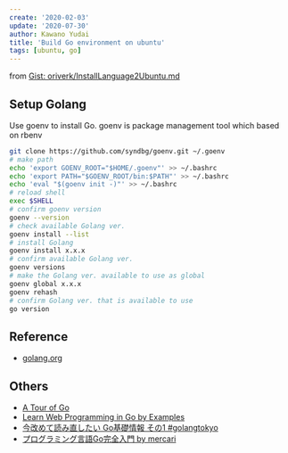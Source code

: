 ```yaml
---
create: '2020-02-03'
update: '2020-07-30'
author: Kawano Yudai
title: 'Build Go environment on ubuntu'
tags: [ubuntu, go]
---
```


from [Gist: oriverk/InstallLanguage2Ubuntu.md](https://gist.github.com/oriverk/5d0352c7ca673883d9326e5ce0fb2ae1)

## Setup Golang

Use goenv to install Go.
goenv is package management tool which based on rbenv

```sh
git clone https://github.com/syndbg/goenv.git ~/.goenv
# make path
echo 'export GOENV_ROOT="$HOME/.goenv"' >> ~/.bashrc
echo 'export PATH="$GOENV_ROOT/bin:$PATH"' >> ~/.bashrc
echo 'eval "$(goenv init -)"' >> ~/.bashrc
# reload shell
exec $SHELL
# confirm goenv version
goenv --version
# check available Golang ver.
goenv install --list
# install Golang
goenv install x.x.x
# confirm available Golang ver.
goenv versions
# make the Golang ver. available to use as global
goenv global x.x.x
goenv rehash
# confirm Golang ver. that is available to use
go version
```

## Reference
- [golang.org](https://golang.org/)

## Others
- [A Tour of Go](https://tour.golang.org/welcome/1)
- [Learn Web Programming in Go by Examples](https://gowebexamples.com/)
- [今改めて読み直したい Go基礎情報 その1 #golangtokyo](https://budougumi0617.github.io/2019/06/20/golangtokyo25-read-again-awesome-go-article/)
- [プログラミング言語Go完全入門 by mercari](https://engineering.mercari.com/blog/entry/goforbeginners/)